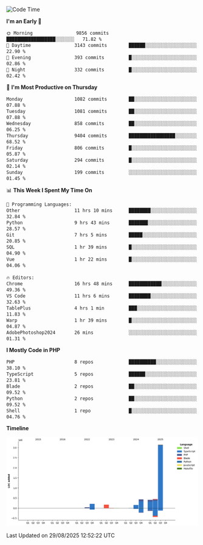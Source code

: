 <!--START_SECTION:waka-->
![Code Time](http://img.shields.io/badge/Code%20Time-4%2C084%20hrs%2054%20mins-blue)

**I'm an Early 🐤** 

```text
🌞 Morning                9856 commits        ██████████████████░░░░░░░   71.82 % 
🌆 Daytime                3143 commits        ██████░░░░░░░░░░░░░░░░░░░   22.90 % 
🌃 Evening                393 commits         █░░░░░░░░░░░░░░░░░░░░░░░░   02.86 % 
🌙 Night                  332 commits         █░░░░░░░░░░░░░░░░░░░░░░░░   02.42 % 
```
📅 **I'm Most Productive on Thursday** 

```text
Monday                   1082 commits        ██░░░░░░░░░░░░░░░░░░░░░░░   07.88 % 
Tuesday                  1081 commits        ██░░░░░░░░░░░░░░░░░░░░░░░   07.88 % 
Wednesday                858 commits         ██░░░░░░░░░░░░░░░░░░░░░░░   06.25 % 
Thursday                 9404 commits        █████████████████░░░░░░░░   68.52 % 
Friday                   806 commits         █░░░░░░░░░░░░░░░░░░░░░░░░   05.87 % 
Saturday                 294 commits         █░░░░░░░░░░░░░░░░░░░░░░░░   02.14 % 
Sunday                   199 commits         ░░░░░░░░░░░░░░░░░░░░░░░░░   01.45 % 
```


📊 **This Week I Spent My Time On** 

```text
💬 Programming Languages: 
Other                    11 hrs 10 mins      ████████░░░░░░░░░░░░░░░░░   32.84 % 
Python                   9 hrs 43 mins       ███████░░░░░░░░░░░░░░░░░░   28.57 % 
Git                      7 hrs 5 mins        █████░░░░░░░░░░░░░░░░░░░░   20.85 % 
SQL                      1 hr 39 mins        █░░░░░░░░░░░░░░░░░░░░░░░░   04.90 % 
Vue                      1 hr 22 mins        █░░░░░░░░░░░░░░░░░░░░░░░░   04.06 % 

🔥 Editors: 
Chrome                   16 hrs 48 mins      ████████████░░░░░░░░░░░░░   49.36 % 
VS Code                  11 hrs 6 mins       ████████░░░░░░░░░░░░░░░░░   32.63 % 
TablePlus                4 hrs 1 min         ███░░░░░░░░░░░░░░░░░░░░░░   11.83 % 
Warp                     1 hr 39 mins        █░░░░░░░░░░░░░░░░░░░░░░░░   04.87 % 
AdobePhotoshop2024       26 mins             ░░░░░░░░░░░░░░░░░░░░░░░░░   01.31 % 
```

**I Mostly Code in PHP** 

```text
PHP                      8 repos             ██████████░░░░░░░░░░░░░░░   38.10 % 
TypeScript               5 repos             ██████░░░░░░░░░░░░░░░░░░░   23.81 % 
Blade                    2 repos             ██░░░░░░░░░░░░░░░░░░░░░░░   09.52 % 
Python                   2 repos             ██░░░░░░░░░░░░░░░░░░░░░░░   09.52 % 
Shell                    1 repo              █░░░░░░░░░░░░░░░░░░░░░░░░   04.76 % 
```



**Timeline**

![Lines of Code chart](https://raw.githubusercontent.com/abrahamgreyson/abrahamgreyson/main/assets/bar_graph.png)


 Last Updated on 29/08/2025 12:52:22 UTC
<!--END_SECTION:waka-->
